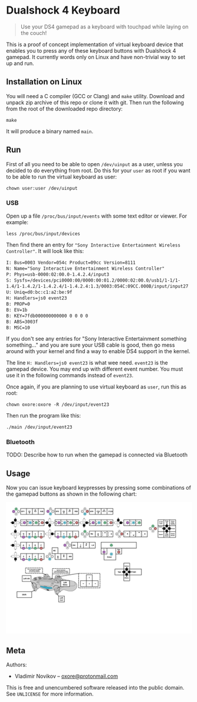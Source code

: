 # Dualshock 4 Keyboard
> Use your DS4 gamepad as a keyboard with touchpad while laying on the couch!

This is a proof of concept implementation of virtual keyboard device that
enables you to press any of these keyboard buttons with Dualshock 4 gamepad. It
currently words only on Linux and have non-trivial way to set up and run.

## Installation on Linux

You will need a C compiler (GCC or Clang) and `make` utility. Download and
unpack zip archive of this repo or clone it with git. Then run the following
from the root of the downloaded repo directory:

```
make
```

It will produce a binary named `main`.

## Run

First of all you need to be able to open `/dev/uinput` as a user, unless you
decided to do everything from root. Do this for your `user` as root if you want
to be able to run the virtual keyboard as user:

```
chown user:user /dev/uinput
```

### USB

Open up a file `/proc/bus/input/events` with some text editor or viewer. For example:

```
less /proc/bus/input/devices
```

Then find there an entry for `"Sony Interactive Entertainment Wireless Controller"`. It will look like this:

```
I: Bus=0003 Vendor=054c Product=09cc Version=8111
N: Name="Sony Interactive Entertainment Wireless Controller"
P: Phys=usb-0000:02:00.0-1.4.2.4/input3
S: Sysfs=/devices/pci0000:00/0000:00:01.2/0000:02:00.0/usb1/1-1/1-1.4/1-1.4.2/1-1.4.2.4/1-1.4.2.4:1.3/0003:054C:09CC.000B/input/input27
U: Uniq=d0:bc:c1:a2:be:9f
H: Handlers=js0 event23
B: PROP=0
B: EV=1b
B: KEY=7fdb000000000000 0 0 0 0
B: ABS=3003f
B: MSC=10
```

If you don't see any entries for "Sony Interactive Entertainment something something..." and you are sure your USB cable is good, then go mess around with your kernel and find a way to enable DS4 support in the kernel.

The line `H: Handlers=js0 event23` is what wee need. `event23` is the gamepad device. You may end up with different event number. You must use it in the following commands instead of `event23`.

Once again, if you are planning to use virtual keyboard as `user`, run this as root:

```
chown oxore:oxore -R /dev/input/event23
```

Then run the program like this:

```
./main /dev/input/event23
```

### Bluetooth

TODO: Describe how to run when the gamepad is connected via Bluetooth

## Usage 

Now you can issue keyboard keypresses by pressing some combinations of the gamepad buttons as shown in the following chart:

![Key mapping](layout.svg)

## Meta

Authors:
- Vladimir Novikov – oxore@protonmail.com

This is free and unencumbered software released into the public domain. See
``UNLICENSE`` for more information.

<!-- Markdown link & img dfn's -->
[readme-template]: https://github.com/dbader/readme-template
